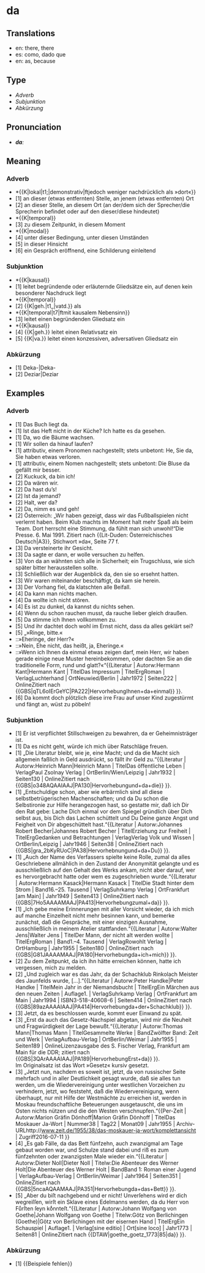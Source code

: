 # da
## Translations
- en: there, there
- es: como, dado que
- en: as, because
## Type
- _Adverb_
- _Subjunktion_
- _Abkürzung_
## Pronunciation
- **_daː_**
## Meaning
### Adverb
- *{{K|lokal|t1;|demonstrativ|ftjedoch weniger nachdrücklich als »dort«}}
- [1] an dieser (etwas entfernten) Stelle, an jenem (etwas entfernten) Ort
- [2] an dieser Stelle, an diesem Ort (an der/dem sich der Sprecher/die Sprecherin befindet oder auf den dieser/diese hindeutet)
- *{{K|temporal}}
- [3] zu diesem Zeitpunkt, in diesem Moment
- *{{K|modal}}
- [4] unter dieser Bedingung, unter diesen Umständen
- [5] in dieser Hinsicht
- [6] ein Gespräch eröffnend, eine Schilderung einleitend
### Subjunktion
- *{{K|kausal}}
- [1] leitet begründende oder erläuternde Gliedsätze ein, auf denen kein besonderer Nachdruck liegt
- *{{K|temporal}}
- [2] {{K|geh.|t1_|vatd.}} als
- *{{K|temporal|t7|ftmit kausalem Nebensinn}}
- [3] leitet einen begründenden Gliedsatz ein
- *{{K|kausal}}
- [4] {{K|geh.}} leitet einen Relativsatz ein
- [5] {{K|va.}} leitet einen konzessiven, adversativen Gliedsatz ein
### Abkürzung
- [1] Deka-|Deka-
- [2] Deziar|Deziar
## Examples
### Adverb
- [1] Das Buch liegt da.
- [1] Ist das Heft nicht in der Küche? Ich hatte es da gesehen.
- [1] Da, wo die Bäume wachsen.
- [1] Wir sollen da hinauf laufen?
- [1] attributiv, einem Pronomen nachgestellt; stets unbetont: He, Sie da, Sie haben etwas verloren.
- [1] attributiv, einem Nomen nachgestellt; stets unbetont: Die Bluse da gefällt mir besser.
- [2] Kuckuck, da bin ich!
- [2] Da wären wir.
- [2] Da hast du’s!
- [2] Ist da jemand?
- [2] Halt, wer da?
- [2] Da, nimm es und geh!
- [2] Österreich: „Wir haben gezeigt, dass wir das Fußballspielen nicht verlernt haben. Beim Klub machts im Moment halt mehr Spaß als beim Team. Dort herrscht eine Stimmung, da fühlt man sich unwohl!“<ref>Die Presse. 6. Mai 1991. Zitiert nach {{Lit-Duden: Österreichisches Deutsch|A3}}, Stichwort »da«, Seite 77&nbsp;f.</ref>
- [3] Da versteinerte ihr Gesicht.
- [3] Da sagte er dann, er wolle versuchen zu helfen.
- [3] Von da an wähnten sich alle in Sicherheit; ein Trugschluss, wie sich später bitter herausstellen sollte.
- [3] Schließlich war der Augenblick da, den sie so ersehnt hatten.
- [3] Wir waren miteinander beschäftigt, da kam sie herein.
- [3] Der Vorhang fiel, da klatschten alle Beifall.
- [4] Da kann man nichts machen.
- [4] Da wollte ich nicht stören.
- [4] Es ist zu dunkel, da kannst du nichts sehen.
- [4] Wenn du schon rauchen musst, da rauche lieber gleich draußen.
- [5] Da stimme ich Ihnen vollkommen zu.
- [5] Und ihr dachtet doch wohl im Ernst nicht, dass da alles geklärt sei?
- [5] „»Ringe, bitte.«
- ::»Eheringe, der Herr?«
- ::»Nein, Ehe nicht, das heißt, ja, Eheringe.«
- ::»Wenn ich Ihnen da einmal etwas zeigen darf, mein Herr, wir haben gerade einige neue Muster hereinbekommen, oder dachten Sie an die traditionelle Form, rund und glatt?«“<ref>{{Literatur | Autorw:Hermann Kant|Hermann Kant | TitelDas Impressum | TitelErgRoman | VerlagLuchterhand | OrtNeuwied/Berlin | Jahr1972 | Seiten222 | OnlineZitiert nach {{GBS|qTL6oIErGeYC|PA222|HervorhebungIhnen+da+einmal}} }}.</ref>
- [6] Da kommt doch plötzlich diese irre Frau auf unser Kind zugestürmt und fängt an, wüst zu pöbeln!
### Subjunktion
- [1] Er ist verpflichtet Stillschweigen zu bewahren, da er Geheimnisträger ist.
- [1] Da es nicht geht, würde ich mich über Ratschläge freuen.
- [1] „Die Literatur bleibt, wie je, eine Macht; und da die Macht sich allgemein faßlich in Geld ausdrückt, so fällt ihr Geld zu.“<ref>{{Literatur | Autorw:Heinrich Mann|Heinrich Mann | TitelDas öffentliche Leben | VerlagPaul Zsolnay Verlag | OrtBerlin/Wien/Leipzig | Jahr1932 | Seiten130 | OnlineZitiert nach {{GBS|o348AQAAIAAJ|PA130|Hervorhebungund+da+die}} }}.</ref>
- [1] „Entschuldige schon, aber wie erbärmlich sind all diese selbstbetrügerischen Machenschaften; und da Du schon die Selbstironie zur Hilfe herangezogen hast, so gestatte mir, daß ich Dir den Rat gebe: Lache Dich einmal vor dem Spiegel gründlich über Dich selbst aus, bis Dich das Lachen schüttelt und Du Deine ganze Angst und Feigheit von Dir abgeschüttelt hast.“<ref>{{Literatur | Autorw:Johannes Robert Becher|Johannes Robert Becher | TitelErziehung zur Freiheit | TitelErgGedanken und Betrachtungen | VerlagVerlag Volk und Wissen | OrtBerlin/Leipzig | Jahr1946 | Seiten38 | OnlineZitiert nach {{GBS|gra_2bKyRUoC|PA38|Hervorhebnungund+da+Du}} }}.</ref>
- [1] „Auch der Name des Verfassers spielte keine Rolle, zumal da alles Geschriebene allmählich in den Zustand der Anonymität gelangte und es ausschließlich auf den Gehalt des Werks ankam, nicht aber darauf, wer es hervorgebracht hatte oder wem es zugeschrieben wurde.“<ref>{{Literatur | Autorw:Hermann Kasack|Hermann Kasack | TitelDie Stadt hinter dem Strom | Band16.–25. Tausend | VerlagSuhrkamp Verlag | OrtFrankfurt [am Main] | Jahr1949 | Seiten413 | OnlineZitiert nach {{GBS|7Ho5AAAAMAAJ|PA413|Hervorhebungzumal+da}} }}.</ref>
- [1] „Ich gebe meine Erinnerungen mit aller Vorsicht wieder, da ich mich auf manche Einzelheit nicht mehr besinnen kann, und bemerke zunächst, daß die Gespräche, mit einer einzigen Ausnahme, ausschließlich in meinem Atelier stattfanden.“<ref>{{Literatur | Autorw:Walter Jens|Walter Jens | TitelDer Mann, der nicht alt werden wollte | TitelErgRoman | Band1.–4. Tausend | VerlagRowohlt Verlag | OrtHamburg | Jahr1955 | Seiten180 | OnlineZitiert nach {{GBS|G81JAAAAMAAJ|PA180|Hervorhebungda+ich+mich}} }}.</ref>
- [2] Zu dem Zeitpunkt, da ich ihn hätte erreichen können, hatte ich vergessen, mich zu melden.
- [2] „Und zugleich war es das Jahr, da der Schachklub Rinkolach Meister des Jaunfelds wurde, […].“<ref>{{Literatur | Autorw:Peter Handke|Peter Handke | TitelMein Jahr in der Niemandsbucht | TitelErgEin Märchen aus den neuen Zeiten | Auflage1. | VerlagSuhrkamp Verlag | OrtFrankfurt am Main | Jahr1994 | ISBN3-518-40608-6 | Seiten414 | OnlineZitiert nach {{GBS|89azAAAAIAAJ|PA414|Hervorhebungda+der+Schachklub}} }}.</ref>
- [3] Jetzt, da es beschlossen wurde, kommt euer Einwand zu spät.
- [3] „Erst da auch das Gesetz-Nachspiel abgetan, wird mir die Neuheit und Fragwürdigkeit der Lage bewußt.“<ref>{{Literatur | Autorw:Thomas Mann|Thomas Mann | TitelGesammelte Werke | BandZwölfter Band: Zeit und Werk | VerlagAufbau-Verlag | OrtBerlin/Weimar | Jahr1955 | Seiten189 | OnlineLizenzausgabe des S. Fischer Verlag, Frankfurt am Main für die DDR; zitiert nach {{GBS|3QArAAAAIAAJ|PA189|HervorhebungErst+da}} }}.<br />Im Originalsatz ist das Wort »Gesetz« kursiv gesetzt.</ref>
- [3] „Jetzt nun, nachdem es soweit ist, jetzt, da von russischer Seite mehrfach und in aller Deutlichkeit gesagt wurde, daß sie alles tun werden, um die Wiedervereinigung unter westlichen Vorzeichen zu verhindern, jetzt, wo feststeht, daß die Wiedervereinigung, wenn überhaupt, nur mit Hilfe der Westmächte zu erreichen ist, werden in Moskau freundschaftliche Beteuerungen ausgetauscht, die uns im Osten nichts nützen und die den Westen verschnupfen.“<ref>{{Per-Zeit | Autorw:Marion Gräfin Dönhoff|Marion Gräfin Dönhoff | TitelDas Moskauer Ja-Wort | Nummer38 | Tag22 | Monat09 | Jahr1955 | Archiv-URLhttp://www.zeit.de/1955/38/das-moskauer-ja-wort/komplettansicht | Zugriff2016-07-11 }}</ref>
- [4] „Es gab Fälle, da das Bett fünfzehn, auch zwanzigmal am Tage gebaut worden war, und Schulze stand dabei und riß es zum fünfzehnten oder zwanzigsten Male wieder ein.“<ref>{{Literatur | Autorw:Dieter Noll|Dieter Noll | Titelw:Die Abenteuer des Werner Holt|Die Abenteuer des Werner Holt | BandBand 1: Roman einer Jugend | VerlagAufbau-Verlag | OrtBerlin/Weimar | Jahr1964 | Seiten351 | OnlineZitiert nach {{GBS|5ncaAQAAMAAJ|PA351|Hervorhebungda+das+Bett}} }}.</ref>
- [5] „Aber du biſt nachgebend und er nicht! Unverſehens wird er dich wegreiſſen, wirſt ein Sklave eines Edelmanns werden, da du Herr von Fuͤrſten ſeyn koͤnnteſt.“<ref>{{Literatur | Autorw:Johann Wolfgang von Goethe|Johann Wolfgang von Goethe | Titelw:Götz von Berlichingen (Goethe)|Götz von Berlichingen mit der eisernen Hand | TitelErgEin Schauspiel | Auflage1. | Verlag[sine editio] | Ort[sine loco] | Jahr1773 | Seiten81 | OnlineZitiert nach {{DTAW|goethe_goetz_1773|85|da}} }}.</ref>
### Abkürzung
- [1] {{Beispiele fehlen}}
